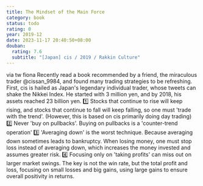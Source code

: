 ```yaml
---
title: The Mindset of the Main Force
category: book
status: todo
rating: 0
year: 2019-12
date: 2023-11-17 20:40:50+08:00
douban:
  rating: 7.6
  subtitle: "[Japan] cis / 2019 / Rakkin Culture"
---
```


via tw fiona Recently read a book recommended by a friend, the miraculous trader @cissan_9984, and found many trading strategies to be refreshing. First, cis is hailed as Japan's legendary individual trader, whose tweets can shake the Nikkei Index. He started with 3 million yen, and by 2018, his assets reached 23 billion yen. 1️⃣ Stocks that continue to rise will keep rising, and stocks that continue to fall will keep falling, so one must 'trade with the trend'. (However, this is based on cis primarily doing day trading) 2️⃣ Never 'buy on pullbacks'. Buying on pullbacks is a 'counter-trend operation' 3️⃣ 'Averaging down' is the worst technique. Because averaging down sometimes leads to bankruptcy. When losing money, one must stop loss instead of averaging down, which increases the money invested and assumes greater risk. 4️⃣ Focusing only on 'taking profits' can miss out on larger market swings. The key is not the win rate, but the total profit and loss, focusing on small losses and big gains, using large gains to ensure overall positivity in returns.
